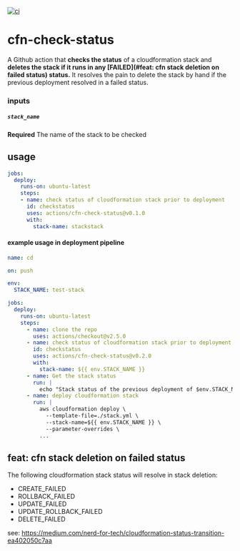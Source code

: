[![ci](https://github.com/Balou9/cfn-check-status/workflows/ci/badge.svg)](https://github.com/Balou9/cfn-check-status/actions)

# cfn-check-status

A Github action that **checks the status** of a cloudformation stack and **deletes the stack if it runs in any [FAILED](#feat: cfn stack deletion on failed status) status.** It resolves the pain to delete the stack by hand if the previous deployment resolved in a failed status.


### inputs

##### `stack_name`

**Required** The name of the stack to be checked

## usage

```yml
jobs:
  deploy:
    runs-on: ubuntu-latest
    steps:  
    - name: check status of cloudformation stack prior to deployment
      id: checkstatus
      uses: actions/cfn-check-status@v0.1.0
      with:
        stack-name: stackstack
```

#### example usage in deployment pipeline

```yml
name: cd

on: push

env:
  STACK_NAME: test-stack

jobs:
  deploy:
    runs-on: ubuntu-latest
    steps:
      - name: clone the repo
        uses: actions/checkout@v2.5.0
      - name: check status of cloudformation stack prior to deployment
        id: checkstatus
        uses: actions/cfn-check-status@v0.2.0
        with:
          stack-name: ${{ env.STACK_NAME }}
      - name: Get the stack status
        run: |
          echo "Stack status of the previous deployment of $env.STACK_NAME was ${{ steps.checkstatus.outputs }}"
      - name: deploy cloudformation stack
        run: |
          aws cloudformation deploy \
            --template-file=./stack.yml \
            --stack-name=${{ env.STACK_NAME }} \
            --parameter-overrides \
          ...
```

## feat: cfn stack deletion on failed status

The following cloudformation stack status will resolve in stack deletion:

- CREATE_FAILED
- ROLLBACK_FAILED
- UPDATE_FAILED
- UPDATE_ROLLBACK_FAILED
- DELETE_FAILED

see: https://medium.com/nerd-for-tech/cloudformation-status-transition-ea402050c7aa
